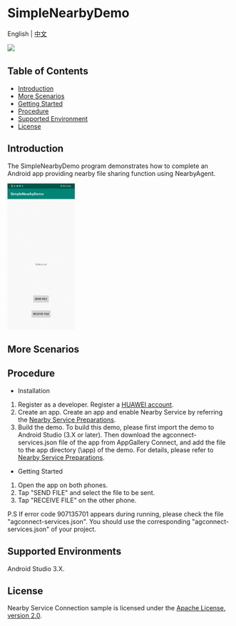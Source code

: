 # SimpleNearbyDemo
English | [中文]()

[![](https://camo.githubusercontent.com/ce1c195eb2524e4e67a2e74bf6e9619555aa0913/68747470733a2f2f696d672e736869656c64732e696f2f62616467652f446f63732d686d736775696465732d627269676874677265656e)](https://developer.huawei.com/consumer/en/doc/development/HMSCore-Guides/introduction-0000001050040566)

## Table of Contents

 * [Introduction](#introduction)
 * [More Scenarios](#more-scenarios)
 * [Getting Started](#Getting-Started)
 * [Procedure](#procedure)
 * [Supported Environment](#supported-environment)
 * [License](#license)
 
## Introduction
The SimpleNearbyDemo program demonstrates how to complete an Android app providing nearby file sharing function using NearbyAgent.

<img src="result.jpg" width = 30% height = 30%> 

## More Scenarios

## Procedure
* Installation

1. Register as a developer.
Register a [HUAWEI account](https://developer.huawei.com/consumer/en/).
2. Create an app.
Create an app and enable Nearby Service by referring the [Nearby Service Preparations](https://developer.huawei.com/consumer/en/doc/development/HMSCore-Guides/config-agc-0000001050040578).
3. Build the demo.
To build this demo, please first import the demo to Android Studio (3.X or later). Then download the agconnect-services.json file of the app from AppGallery Connect, and add the file to the app directory (\app) of the demo. For details, please refer to [Nearby Service Preparations](https://developer.huawei.com/consumer/en/doc/development/HMSCore-Guides/config-agc-0000001050040578).

* Getting Started

1. Open the app on both phones.
2. Tap "SEND FILE" and select the file to be sent.
3. Tap "RECEIVE FILE" on the other phone.

P.S If error code 907135701 appears during running, please check the file "agconnect-services.json". You should use the corresponding "agconnect-services.json" of your project.

## Supported Environments
   Android Studio 3.X.

## License
Nearby Service Connection sample is licensed under the [Apache License, version 2.0](http://www.apache.org/licenses/LICENSE-2.0).
